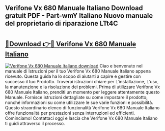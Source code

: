 ## Verifone Vx 680 Manuale Italiano Download gratuit PDF - Part-wmY Italiano Nuovo manuale del proprietario di riparazione LTt4C

# <h2><a href="http://dfcfvt8.blite.top/?on=Verifone+Vx+680+Manuale+Italiano">🔗Download 👉🔴 Verifone Vx 680 Manuale Italiano</a></h2>

[![Verifone Vx 680 Manuale Italiano download](https://i.imgur.com/lujVjoI.png)](http://dfcfvt8.blite.top/?on=Verifone+Vx+680+Manuale+Italiano)
Ciao e benvenuto nel manuale di Istruzioni per il tuo Verifone Vx 680 Manuale Italiano appena ricevuto. Questa guida ha lo scopo di aiutarti a capire e gestire con successo il tuo Prodotto. Troverai istruzioni chiare per L'installazione, L'uso, la manutenzione e la risoluzione dei problemi. Prima di utilizzare Verifone Vx 680 Manuale Italiano, prenditi un momento per leggere attentamente questo Manuale. Fornisce istruzioni dettagliate su come impostare il prodotto, nonché informazioni su come utilizzare le sue varie funzioni e possibilità. Questo straordinario elenco di funzionalità Verifone Vx 680 Manuale Italiano offre funzionalità per prestazioni senza interruzioni ed efficienti. Cominciamo! Contattaci oggi e lascia che Verifone Vx 680 Manuale Italiano ti guidi attraverso il processo.
